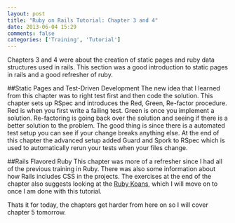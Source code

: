 ```yaml
---
layout: post
title: "Ruby on Rails Tutorial: Chapter 3 and 4"
date: 2013-06-04 15:29
comments: false
categories: ['Training', 'Tutorial']
---
```


Chapters 3 and 4 were about the creation of static pages and ruby data structures used in rails.
This section was a good introduction to static pages in rails and a good refresher of ruby.

<!-- more -->

##Static Pages and Test-Driven Development
The new idea that I learned from this chapter was to right test first and then code the solution.
This chapter sets up RSpec and introduces the Red, Green, Re-factor procedure.
Red is when you first write a failing test. Green is once you implement a solution.
Re-factoring is going back over the solution and seeing if there is a better solution to the problem.
The good thing is since there is a automated test setup you can see if your change breaks anything else.
At the end of this chapter the advanced setup added Guard and Spork to RSpec which is used to automatically rerun your tests when your files change.

##Rails Flavored Ruby
This chapter was more of a refresher since I had all of the previous training in Ruby.
There was also some information about how Rails includes CSS in the projects.
The exercises at the end of the chapter also suggests looking at the [Ruby Koans](http://rubykoans.com/), which I will move on to once I am done with this tutorial.

Thats it for today, the chapters get harder from here on so I will cover chapter 5 tomorrow.

